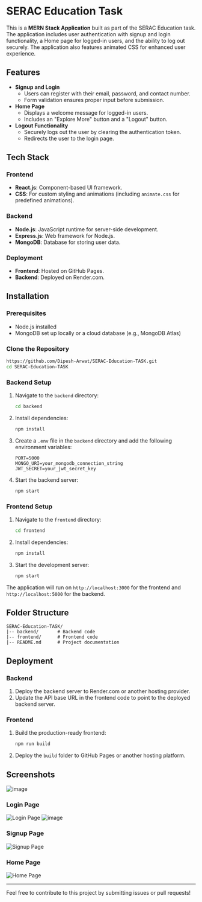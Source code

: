 # SERAC Education Task

This is a **MERN Stack Application** built as part of the SERAC Education task. The application includes user authentication with signup and login functionality, a Home page for logged-in users, and the ability to log out securely. The application also features animated CSS for enhanced user experience.

## Features

- **Signup and Login**
  - Users can register with their email, password, and contact number.
  - Form validation ensures proper input before submission.
- **Home Page**
  - Displays a welcome message for logged-in users.
  - Includes an "Explore More" button and a "Logout" button.
- **Logout Functionality**
  - Securely logs out the user by clearing the authentication token.
  - Redirects the user to the login page.

## Tech Stack

### Frontend
- **React.js**: Component-based UI framework.
- **CSS**: For custom styling and animations (including `animate.css` for predefined animations).

### Backend
- **Node.js**: JavaScript runtime for server-side development.
- **Express.js**: Web framework for Node.js.
- **MongoDB**: Database for storing user data.

### Deployment
- **Frontend**: Hosted on GitHub Pages.
- **Backend**: Deployed on Render.com.

## Installation

### Prerequisites
- Node.js installed
- MongoDB set up locally or a cloud database (e.g., MongoDB Atlas)

### Clone the Repository
```bash
https://github.com/Dipesh-Arwat/SERAC-Education-TASK.git
cd SERAC-Education-TASK
```

### Backend Setup
1. Navigate to the `backend` directory:
   ```bash
   cd backend
   ```
2. Install dependencies:
   ```bash
   npm install
   ```
3. Create a `.env` file in the `backend` directory and add the following environment variables:
   ```env
   PORT=5000
   MONGO_URI=your_mongodb_connection_string
   JWT_SECRET=your_jwt_secret_key
   ```
4. Start the backend server:
   ```bash
   npm start
   ```

### Frontend Setup
1. Navigate to the `frontend` directory:
   ```bash
   cd frontend
   ```
2. Install dependencies:
   ```bash
   npm install
   ```
3. Start the development server:
   ```bash
   npm start
   ```

The application will run on `http://localhost:3000` for the frontend and `http://localhost:5000` for the backend.

## Folder Structure

```plaintext
SERAC-Education-TASK/
|-- backend/       # Backend code
|-- frontend/      # Frontend code
|-- README.md      # Project documentation
```

## Deployment

### Backend
1. Deploy the backend server to Render.com or another hosting provider.
2. Update the API base URL in the frontend code to point to the deployed backend server.

### Frontend
1. Build the production-ready frontend:
   ```bash
   npm run build
   ```
2. Deploy the `build` folder to GitHub Pages or another hosting platform.

## Screenshots
![image](https://github.com/user-attachments/assets/64452986-12ce-473b-aaf3-75873f297c35)

### Login Page
![Login Page](https://via.placeholder.com/800x400?text=Login+Page)
![image](https://github.com/user-attachments/assets/a179483f-bc8b-4655-9371-ee979ba558e7)

### Signup Page
![Signup Page](https://via.placeholder.com/800x400?text=Signup+Page)

### Home Page
![Home Page](https://via.placeholder.com/800x400?text=Home+Page)

---

Feel free to contribute to this project by submitting issues or pull requests!
